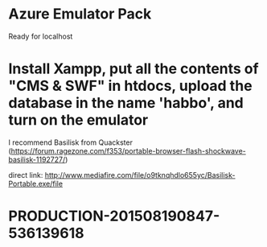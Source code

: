 # Azure Emulator Pack

Ready for localhost




# Install Xampp, put all the contents of "CMS & SWF" in htdocs, upload the database in the name 'habbo', and turn on the emulator




I recommend Basilisk from Quackster (https://forum.ragezone.com/f353/portable-browser-flash-shockwave-basilisk-1192727/)

direct link: http://www.mediafire.com/file/o9tknqhdlo655yc/Basilisk-Portable.exe/file

# PRODUCTION-201508190847-536139618
